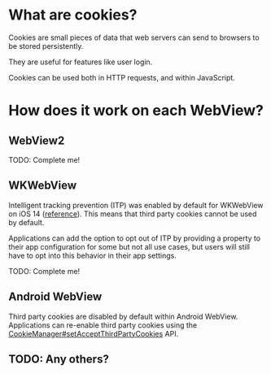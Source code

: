 # What are cookies?

Cookies are small pieces of data that web servers can send to browsers to be stored persistently.

They are useful for features like user login.

Cookies can be used both in HTTP requests, and within JavaScript.

# How does it work on each WebView?

## WebView2

TODO: Complete me!

## WKWebView

Intelligent tracking prevention (ITP) was enabled by default for WKWebView on iOS 14
([reference](https://webkit.org/blog/10882/app-bound-domains/)).
This means that third party cookies cannot be used by default.

Applications can add the option to opt out of ITP by providing a property to their app configuration for some but not all use cases, but users will
still have to opt into this behavior in their app settings.

TODO: Complete me!

## Android WebView

Third party cookies are disabled by default within Android WebView. Applications can re-enable third party cookies
using the [CookieManager#setAcceptThirdPartyCookies](https://developer.android.com/reference/android/webkit/CookieManager#setAcceptThirdPartyCookies(android.webkit.WebView,%20boolean)) API.

## TODO: Any others?

